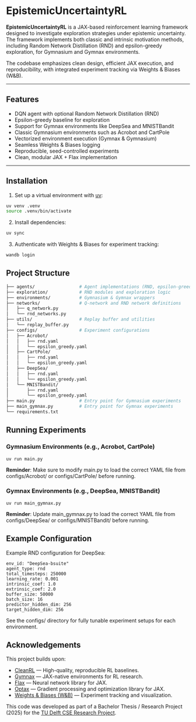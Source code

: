 # EpistemicUncertaintyRL

**EpistemicUncertaintyRL** is a JAX-based reinforcement learning framework designed to investigate exploration strategies under epistemic uncertainty. The framework implements both classic and intrinsic motivation methods, including Random Network Distillation (RND) and epsilon-greedy exploration, for Gymnasium and Gymnax environments.

The codebase emphasizes clean design, efficient JAX execution, and reproducibility, with integrated experiment tracking via Weights & Biases (W&B).

---

## Features

- DQN agent with optional Random Network Distillation (RND)  
- Epsilon-greedy baseline for exploration  
- Support for Gymnax environments like DeepSea and MNISTBandit  
- Classic Gymnasium environments such as Acrobot and CartPole  
- Vectorized environment execution (Gymnax & Gymnasium)  
- Seamless Weights & Biases logging  
- Reproducible, seed-controlled experiments  
- Clean, modular JAX + Flax implementation  

---

## Installation

1. Set up a virtual environment with [uv](https://github.com/astral-sh/uv):

```bash
uv venv .venv
source .venv/bin/activate
```

2.	Install dependencies:

```bash
uv sync
```

3.	Authenticate with Weights & Biases for experiment tracking:

```bash
wandb login
```

## Project Structure
```bash
├── agents/                 # Agent implementations (RND, epsilon-greedy)
├── exploration/            # RND modules and exploration logic
├── environments/           # Gymnasium & Gymnax wrappers
├── networks/               # Q-network and RND network definitions
│   ├── q_network.py
│   └── rnd_networks.py
├── utils/                  # Replay buffer and utilities
│   └── replay_buffer.py
├── configs/                # Experiment configurations
│   ├── Acrobot/
│   │   ├── rnd.yaml
│   │   └── epsilon_greedy.yaml
│   ├── CartPole/
│   │   ├── rnd.yaml
│   │   └── epsilon_greedy.yaml
│   ├── DeepSea/
│   │   ├── rnd.yaml
│   │   └── epsilon_greedy.yaml
│   └── MNISTBandit/
│       ├── rnd.yaml
│       └── epsilon_greedy.yaml
├── main.py                 # Entry point for Gymnasium experiments
├── main_gymnax.py          # Entry point for Gymnax experiments
└── requirements.txt
```

## Running Experiments

### Gymnasium Environments (e.g., Acrobot, CartPole)
```
uv run main.py
```
**Reminder**: Make sure to modify main.py to load the correct YAML file from configs/Acrobot/ or configs/CartPole/ before running.

### Gymnax Environments (e.g., DeepSea, MNISTBandit)
```
uv run main_gymnax.py
```
**Reminder**: Update main_gymnax.py to load the correct YAML file from configs/DeepSea/ or configs/MNISTBandit/ before running.

## Example Configuration

Example RND configuration for DeepSea:
```
env_id: "DeepSea-bsuite"
agent_type: rnd
total_timesteps: 250000
learning_rate: 0.001
intrinsic_coef: 1.0
extrinsic_coef: 2.0
buffer_size: 50000
batch_size: 16
predictor_hidden_dim: 256
target_hidden_dim: 256
```
See the configs/ directory for fully tunable experiment setups for each environment.

## Acknowledgements

This project builds upon:

- [CleanRL](https://docs.cleanrl.dev/rl-algorithms/dqn/) — High-quality, reproducible RL baselines.
- [Gymnax](https://github.com/RobertTLange/gymnax) — JAX-native environments for RL research.
- [Flax](https://github.com/google/flax) — Neural network library for JAX.
- [Optax](https://github.com/deepmind/optax) — Gradient processing and optimization library for JAX.
- [Weights & Biases (W&B)](https://wandb.ai/site) — Experiment tracking and visualization.

This code was developed as part of a Bachelor Thesis / Research Project (2025) for the [TU Delft CSE Research Project](https://github.com/TU-Delft-CSE/Research-Project).